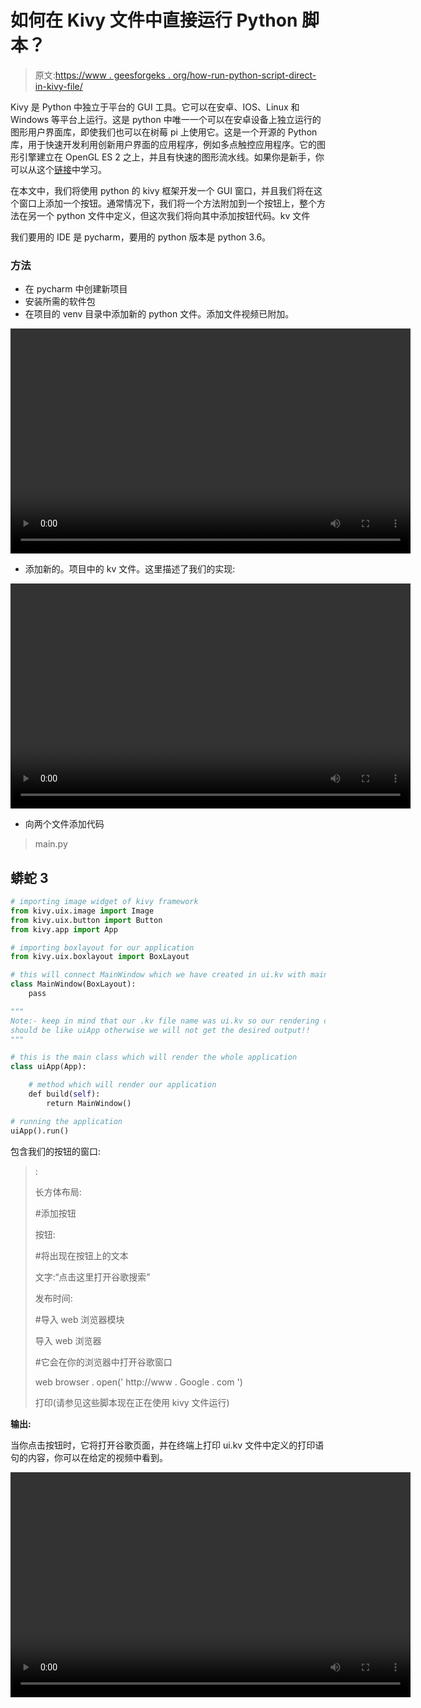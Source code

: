 # 如何在 Kivy 文件中直接运行 Python 脚本？

> 原文:[https://www . geesforgeks . org/how-run-python-script-direct-in-kivy-file/](https://www.geeksforgeeks.org/how-to-run-python-script-directly-in-kivy-file/)

Kivy 是 Python 中独立于平台的 GUI 工具。它可以在安卓、IOS、Linux 和 Windows 等平台上运行。这是 python 中唯一一个可以在安卓设备上独立运行的图形用户界面库，即使我们也可以在树莓 pi 上使用它。这是一个开源的 Python 库，用于快速开发利用创新用户界面的应用程序，例如多点触控应用程序。它的图形引擎建立在 OpenGL ES 2 之上，并且有快速的图形流水线。如果你是新手，你可以从这个[链接](https://www.geeksforgeeks.org/kivy-tutorial/)中学习。

在本文中，我们将使用 python 的 kivy 框架开发一个 GUI 窗口，并且我们将在这个窗口上添加一个按钮。通常情况下，我们将一个方法附加到一个按钮上，整个方法在另一个 python 文件中定义，但这次我们将向其中添加按钮代码。kv 文件

我们要用的 IDE 是 pycharm，要用的 python 版本是 python 3.6。

### 方法

*   在 pycharm 中创建新项目
*   安装所需的软件包
*   在项目的 venv 目录中添加新的 python 文件。添加文件视频已附加。

<video class="wp-video-shortcode" id="video-553006-1" width="640" height="360" preload="metadata" controls=""><source type="video/mp4" src="https://media.geeksforgeeks.org/wp-content/uploads/20210202201343/main-file-maker.mp4?_=1">[https://media.geeksforgeeks.org/wp-content/uploads/20210202201343/main-file-maker.mp4](https://media.geeksforgeeks.org/wp-content/uploads/20210202201343/main-file-maker.mp4)</video>

*   添加新的。项目中的 kv 文件。这里描述了我们的实现:

<video class="wp-video-shortcode" id="video-553006-2" width="640" height="360" preload="metadata" controls=""><source type="video/mp4" src="https://media.geeksforgeeks.org/wp-content/uploads/20210202201440/ui-file-maker.mp4?_=2">[https://media.geeksforgeeks.org/wp-content/uploads/20210202201440/ui-file-maker.mp4](https://media.geeksforgeeks.org/wp-content/uploads/20210202201440/ui-file-maker.mp4)</video>

*   向两个文件添加代码

> main.py

## 蟒蛇 3

```py
# importing image widget of kivy framework
from kivy.uix.image import Image
from kivy.uix.button import Button
from kivy.app import App

# importing boxlayout for our application
from kivy.uix.boxlayout import BoxLayout

# this will connect MainWindow which we have created in ui.kv with main.py file
class MainWindow(BoxLayout):
    pass

"""
Note:- keep in mind that our .kv file name was ui.kv so our rendering class(class which will render our application) name
should be like uiApp otherwise we will not get the desired output!!
"""

# this is the main class which will render the whole application
class uiApp(App):

    # method which will render our application
    def build(self):
        return MainWindow()

# running the application
uiApp().run()
```

包含我们的按钮的窗口:

> <mainwindow>:</mainwindow>
> 
> 长方体布局:
> 
> #添加按钮
> 
> 按钮:
> 
> #将出现在按钮上的文本
> 
> 文字:“点击这里打开谷歌搜索”
> 
> 发布时间:
> 
> #导入 web 浏览器模块
> 
> 导入 web 浏览器
> 
> #它会在你的浏览器中打开谷歌窗口
> 
> web browser . open(' http://www . Google . com ')
> 
> 打印(请参见这些脚本现在正在使用 kivy 文件运行)

**输出:**

当你点击按钮时，它将打开谷歌页面，并在终端上打印 ui.kv 文件中定义的打印语句的内容，你可以在给定的视频中看到。

<video class="wp-video-shortcode" id="video-553006-3" width="640" height="360" preload="metadata" controls=""><source type="video/mp4" src="https://media.geeksforgeeks.org/wp-content/uploads/20210202200306/output1.mp4?_=3">[https://media.geeksforgeeks.org/wp-content/uploads/20210202200306/output1.mp4](https://media.geeksforgeeks.org/wp-content/uploads/20210202200306/output1.mp4)</video>